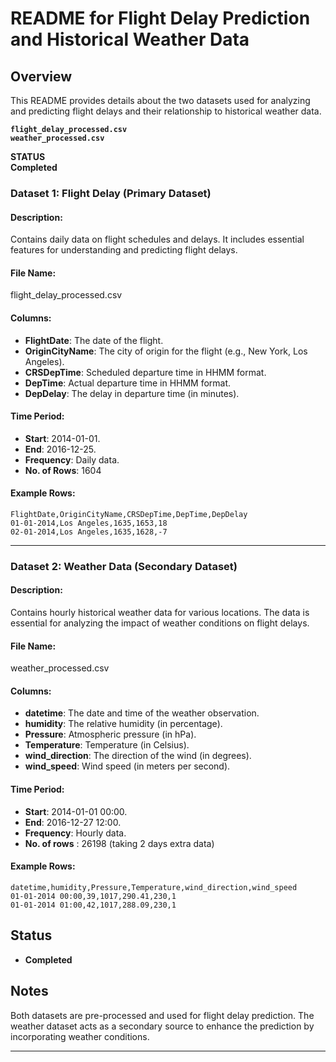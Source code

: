 
# README for Flight Delay Prediction and Historical Weather Data

## Overview

This README provides details about the two datasets used for analyzing and predicting flight delays and their relationship to historical weather data.

**`flight_delay_processed.csv`**  
**`weather_processed.csv`**  

**STATUS**  
**Completed** 

### Dataset 1: Flight Delay  (Primary Dataset)

#### Description:
Contains daily data on flight schedules and delays. It includes essential features for understanding and predicting flight delays.

#### File Name:
flight_delay_processed.csv

#### Columns:
- **FlightDate**: The date of the flight.
- **OriginCityName**: The city of origin for the flight (e.g., New York, Los Angeles).
- **CRSDepTime**: Scheduled departure time in HHMM format.
- **DepTime**: Actual departure time in HHMM format.
- **DepDelay**: The delay in departure time (in minutes).

#### Time Period:
- **Start**: 2014-01-01.
- **End**: 2016-12-25.
- **Frequency**: Daily data.
- **No. of Rows**: 1604

#### Example Rows:

```plaintext 
FlightDate,OriginCityName,CRSDepTime,DepTime,DepDelay
01-01-2014,Los Angeles,1635,1653,18
02-01-2014,Los Angeles,1635,1628,-7
```

---

### Dataset 2:  Weather Data (Secondary Dataset)

#### Description:
Contains hourly historical weather data for various locations. The data is essential for analyzing the impact of weather conditions on flight delays.

#### File Name:
weather_processed.csv

#### Columns:
- **datetime**: The date and time of the weather observation.
- **humidity**: The relative humidity (in percentage).
- **Pressure**: Atmospheric pressure (in hPa).
- **Temperature**: Temperature (in Celsius).
- **wind_direction**: The direction of the wind (in degrees).
- **wind_speed**: Wind speed (in meters per second).

#### Time Period:
- **Start**: 2014-01-01 00:00.
- **End**: 2016-12-27  12:00.
- **Frequency**: Hourly data.
- **No. of rows** : 26198 (taking 2 days extra data)

#### Example Rows:

```plaintext 
datetime,humidity,Pressure,Temperature,wind_direction,wind_speed
01-01-2014 00:00,39,1017,290.41,230,1
01-01-2014 01:00,42,1017,288.09,230,1
```

## Status
- **Completed**

## Notes
Both datasets are pre-processed and used for flight delay prediction. The weather dataset acts as a secondary source to enhance the prediction by incorporating weather conditions.

---

